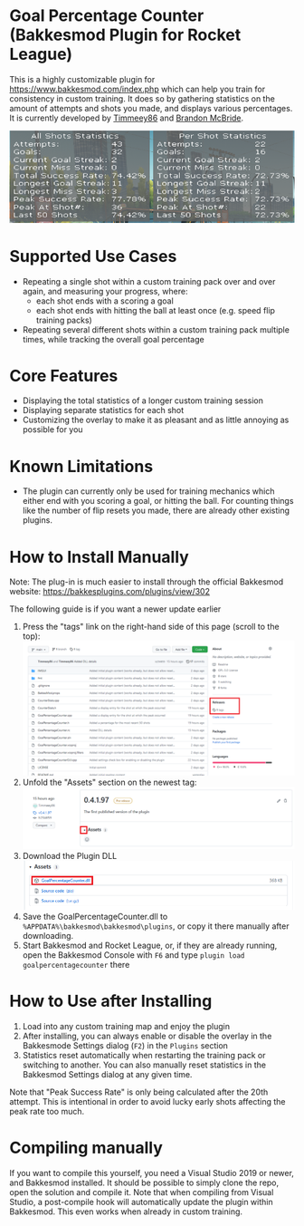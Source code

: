 # Goal Percentage Counter (Bakkesmod Plugin for Rocket League)

This is a highly customizable plugin for https://www.bakkesmod.com/index.php which can help you train for consistency in custom training.
It does so by gathering statistics on the amount of attempts and shots you made, and displays various percentages.
It is currently developed by [Timmeey86](https://github.com/Timmeey86) and [Brandon McBride](https://github.com/BrandonMcBride4).

![](./img/GoalPercentageCounterBanner.png)

# Supported Use Cases

- Repeating a single shot within a custom training pack over and over again, and measuring your progress, where:
  - each shot ends with a scoring a goal
  - each shot ends with hitting the ball at least once (e.g. speed flip training packs)
- Repeating several different shots within a custom training pack multiple times, while tracking the overall goal percentage

# Core Features

- Displaying the total statistics of a longer custom training session
- Displaying separate statistics for each shot
- Customizing the overlay to make it as pleasant and as little annoying as possible for you

# Known Limitations

- The plugin can currently only be used for training mechanics which either end with you scoring a goal, or hitting the ball. For counting things like the number of flip resets you made, there are already other existing plugins.

# How to Install Manually

Note: The plug-in is much easier to install through the official Bakkesmod website:
https://bakkesplugins.com/plugins/view/302

The following guide is if you want a newer update earlier

1. Press the "tags" link on the right-hand side of this page (scroll to the top):
   ![](./img/GitHubReleaseSection.png)
1. Unfold the "Assets" section on the newest tag:
   ![](./img/GitHubReleasePage.png)
1. Download the Plugin DLL
   ![](./img/GitHubPluginDLL.png)
1. Save the GoalPercentageCounter.dll to `%APPDATA%\bakkesmod\bakkesmod\plugins`, or copy it there manually after downloading.
1. Start Bakkesmod and Rocket League, or, if they are already running, open the Bakkesmod Console with `F6` and type `plugin load goalpercentagecounter` there

# How to Use after Installing
1. Load into any custom training map and enjoy the plugin
1. After installing, you can always enable or disable the overlay in the Bakkesmode Settings dialog (`F2`) in the `Plugins` section
1. Statistics reset automatically when restarting the training pack or switching to another. You can also manually reset statistics in the Bakkesmod Settings dialog at any given time.

Note that "Peak Success Rate" is only being calculated after the 20th attempt. This is intentional in order to avoid lucky early shots affecting the peak rate too much.

# Compiling manually

If you want to compile this yourself, you need a Visual Studio 2019 or newer, and Bakkesmod installed. It should be possible to simply clone the repo, open the solution and compile it. Note that when compiling from Visual Studio, a post-compile hook will automatically update the plugin within Bakkesmod. This even works when already in custom training.
